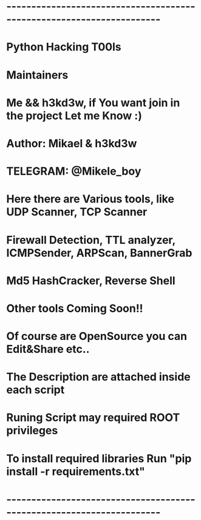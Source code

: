 # ---------------------------------------------------------------------
# Python Hacking T00ls 
#
# Maintainers
# Me && h3kd3w, if You want join in the project Let me Know :)
#
# Author: Mikael & h3kd3w
# TELEGRAM: @Mikele_boy
#
# Here there are Various tools, like UDP Scanner, TCP Scanner
# Firewall Detection, TTL analyzer, ICMPSender, ARPScan, BannerGrab
# Md5 HashCracker, Reverse Shell
# 
# Other tools Coming Soon!!
# Of course are OpenSource you can Edit&Share etc..
#
# The Description are attached inside each script
# Runing Script may required ROOT privileges
#
# To install required libraries Run "pip install -r requirements.txt"
# ---------------------------------------------------------------------
